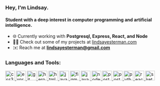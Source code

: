 <h3 align="left">Hey, I'm Lindsay. </h3>
<h4 align="left"> Student with a deep interest in computer programming and artificial intelligence.</h4>

-  🌐  Currently working with **Postgresql, Express, React, and Node**
- 👩‍💻 Check out some of my projects at [lindsayesterman.com](http://lindsayesterman.com)
- ✉️ Reach me at **lindsayesterman@gmail.com**

<h3 align="left">Languages and Tools:</h3>

<p align="left"> <a href="https://www.w3schools.com/css/" target="_blank"> <img
            src="https://devicons.github.io/devicon/devicon.git/icons/css3/css3-original-wordmark.svg" alt="css3"
            width="30" height="30" /> </a> <a href="https://expressjs.com" target="_blank"> <img
            src="https://devicons.github.io/devicon/devicon.git/icons/express/express-original-wordmark.svg"
            alt="express" width="30" height="30" /> </a> <a href="https://git-scm.com/" target="_blank"> <img
            src="https://www.vectorlogo.zone/logos/git-scm/git-scm-icon.svg" alt="git" width="30" height="30" /> </a> <a
        href="https://heroku.com" target="_blank"> <img src="https://www.vectorlogo.zone/logos/heroku/heroku-icon.svg"
            alt="heroku" width="30" height="30" /> </a> <a href="https://www.w3.org/html/" target="_blank"> <img
            src="https://devicons.github.io/devicon/devicon.git/icons/html5/html5-original-wordmark.svg" alt="html5"
            width="30" height="30" /> </a> <a href="https://www.java.com" target="_blank"> <img
            src="https://devicons.github.io/devicon/devicon.git/icons/java/java-original-wordmark.svg" alt="java"
            width="30" height="30" /> </a> <a href="https://www.figma.com/" target="_blank"> <img 
            src="https://www.vectorlogo.zone/logos/figma/figma-icon.svg" alt="figma"
            width="30" height="30"/> </a> <a href="https://developer.mozilla.org/en-US/docs/Web/JavaScript"
        target="_blank"> <img
            src="https://devicons.github.io/devicon/devicon.git/icons/javascript/javascript-original.svg"
            alt="javascript" width="30" height="30" /> </a> <a href="https://nodejs.org" target="_blank"> <img
            src="https://devicons.github.io/devicon/devicon.git/icons/nodejs/nodejs-original-wordmark.svg" alt="nodejs"
            width="30" height="30" /> </a> <a href="https://www.postgresql.org" target="_blank"> <img
            src="https://devicons.github.io/devicon/devicon.git/icons/postgresql/postgresql-original-wordmark.svg"
            alt="postgresql" width="30" height="30" /> </a> <a href="https://postman.com" target="_blank"> <img
            src="https://www.vectorlogo.zone/logos/getpostman/getpostman-icon.svg" alt="postman" width="30"
            height="30" /> </a> <a href="https://www.python.org" target="_blank"> <img
            src="https://devicons.github.io/devicon/devicon.git/icons/python/python-original.svg" alt="python"
            width="30" height="30" /> </a> <a href="https://reactjs.org/" target="_blank"> <img
            src="https://devicons.github.io/devicon/devicon.git/icons/react/react-original-wordmark.svg" alt="react"
            width="30" height="30" /> </a> <a href="https://www.sketch.com/" target="_blank"> <img
            src="https://www.vectorlogo.zone/logos/sketchapp/sketchapp-icon.svg" alt="sketch" width="30" height="30" />
    </a> </p>
